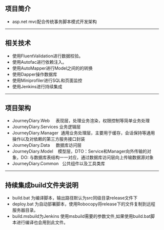 ## 项目简介

- asp.net mvc配合传统事务脚本模式开发架构

***

## 相关技术
- 使用FluentValidation进行数据校验。  
- 使用Autofac进行依赖注入。
- 使用AutoMapper进行Model之间的的转换
- 使用Dapper操作数据库
- 使用Miniprofiler进行SQL和页面监控
- 使用Jenkins进行持续集成

***

## 项目架构
- JourneyDiary.Web      表现层，处理业务渲染，权限控制等简单业务处理
- JourneyDiary.Services 业务逻辑层
- JourneyDiary.Manager  通用业务处理层，主要用于缓存，会话保持等通用操作以及对依赖的第三方服务接口封装
- JourneyDiary.Data     数据库访问层
- JourneyDiary.Model    模型层，DTO：Service和Manager向外传输的对象，DO: 与数据库表结构一一对应，通过数据库访问层向上传输数据源对象 
- JourneyDiary.Common   公共组件以及工具类库

***

## 持续集成build文件夹说明
- build.bat 为编译脚本，输出路径默认为src同级目录release文件下
- deploy.bat 为自动部署脚本，使用Robocopy将release下的文件复制到远程服务器目录。
- build.msbuild为Jenkins 使用msbuild需要的参数文件,如果使用build.bat脚本进行编译也会用到此文件。
